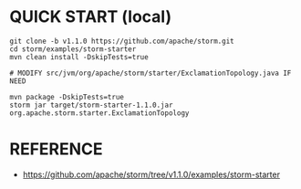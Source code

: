 # QUICK START (local)

```
git clone -b v1.1.0 https://github.com/apache/storm.git
cd storm/examples/storm-starter
mvn clean install -DskipTests=true

# MODIFY src/jvm/org/apache/storm/starter/ExclamationTopology.java IF NEED

mvn package -DskipTests=true
storm jar target/storm-starter-1.1.0.jar org.apache.storm.starter.ExclamationTopology
```

# REFERENCE

* https://github.com/apache/storm/tree/v1.1.0/examples/storm-starter
